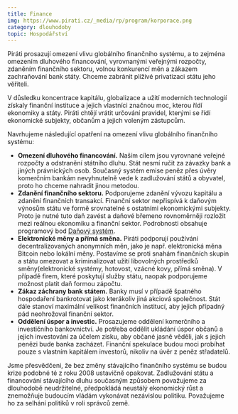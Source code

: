 ```yaml
---
title: Finance
img: https://www.pirati.cz/_media/rp/program/korporace.png
category: dlouhodoby
topic: Hospodářství
---
```


Piráti prosazují omezení vlivu globálního finančního systému, a to zejména omezením dluhového financování, vyrovnanými veřejnými rozpočty, zdaněním finančního sektoru, volnou konkurencí měn a zákazem zachraňování bank státy. Chceme zabránit plíživé privatizaci státu jeho věřiteli.

V důsledku koncentrace kapitálu, globalizace a užití moderních technologií získaly finanční instituce a jejich vlastníci značnou moc, kterou řídí ekonomiky a státy. Piráti chtějí vrátit určování pravidel, kterými se řídí ekonomické subjekty, občanům a jejich voleným zástupcům.

Navrhujeme následující opatření na omezení vlivu globálního finančního systému:

* **Omezení dluhového financování.** Naším cílem jsou vyrovnané veřejné rozpočty a odstranění státního dluhu. Stát nesmí ručit za závazky bank a jiných právnických osob. Současný systém emise peněz přes úvěry komerčním bankám nevyhnutelně vede k zadlužování států a obyvatel, proto ho chceme nahradit jinou metodou.
* **Zdanění finančního sektoru.** Podporujeme zdanění vývozu kapitálu a zdanění finančních transakcí. Finanční sektor nepřispívá k daňovým výnosům státu ve formě srovnatelné s ostatními ekonomickými subjekty. Proto je nutné tuto daň zavést a daňové břemeno rovnoměrněji rozložit mezi reálnou ekonomiku a finanční sektor. Podrobnosti obsahuje programový bod [Daňový systém][dane].
* **Elektronické měny a přímá směna.** Piráti podporují používání decentralizovaných anonymních měn, jako je např. elektronická měna Bitcoin nebo lokální měny. Postavíme se proti snahám finančních skupin a státu omezovat a kriminalizovat užití libovolných prostředků směny(elektronické systémy, hotovost, vzácné kovy, přímá směna). V případě firem, které poskytují služby státu, naopak podporujeme možnost platit daň formou zápočtu.
* **Zákaz záchrany bank státem.** Banky musí v případě špatného hospodaření bankrotovat jako kterákoliv jiná akciová společnost. Stát dále stanoví maximální velikost finančních institucí, aby jejich případný pád neohrožoval finanční sektor.
* **Oddělení úspor a investic.** Prosazujeme oddělení komerčního a investičního bankovnictví. Je potřeba oddělit ukládání úspor občanů a jejich investování za účelem zisku, aby občané jasně věděli, jak s jejich penězi bude banka zacházet. Finanční spekulace budou moci probíhat pouze s vlastním kapitálem investorů, nikoliv na úvěr z peněz střadatelů.

Jsme přesvědčeni, že bez změny stávajícího finančního systému se budou krize podobné té z roku 2008 ustavičně opakovat. Zadlužování státu a financování stávajícího dluhu současným způsobem považujeme za dlouhodobě neudržitelné, předpokládá neustálý ekonomický růst a znemožňuje budoucím vládám vykonávat nezávislou politiku. Považujeme ho za selhání politiků v roli správců země.

[dane]:https://www.pirati.cz/program/dlouhodoby/dane
